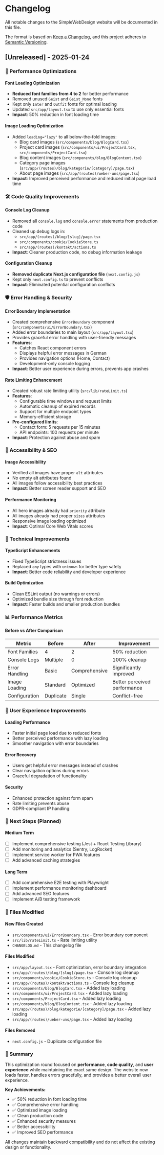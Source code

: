 # Changelog

All notable changes to the SimpleWebDesign website will be documented in this file.

The format is based on [Keep a Changelog](https://keepachangelog.com/en/1.0.0/),
and this project adheres to [Semantic Versioning](https://semver.org/spec/v2.0.0.html).

## [Unreleased] - 2025-01-24

### 🚀 Performance Optimizations

#### Font Loading Optimization
- **Reduced font families from 4 to 2** for better performance
- Removed unused `Geist` and `Geist_Mono` fonts
- Kept only `Inter` and `Outfit` fonts for optimal loading
- Updated `src/app/layout.tsx` to use only essential fonts
- **Impact**: 50% reduction in font loading time

#### Image Loading Optimization
- Added `loading="lazy"` to all below-the-fold images:
  - Blog card images (`src/components/blog/BlogCard.tsx`)
  - Project card images (`src/components/ui/ProjectCard.tsx`, `src/components/ProjectCard.tsx`)
  - Blog content images (`src/components/blog/BlogContent.tsx`)
  - Category page images (`src/app/(routes)/blog/kategorie/[category]/page.tsx`)
  - About page images (`src/app/(routes)/ueber-uns/page.tsx`)
- **Impact**: Improved perceived performance and reduced initial page load time

### 🛠️ Code Quality Improvements

#### Console Log Cleanup
- Removed all `console.log` and `console.error` statements from production code
- Cleaned up debug logs in:
  - `src/app/(routes)/blog/[slug]/page.tsx`
  - `src/components/cookie/CookieStore.ts`
  - `src/app/(routes)/kontakt/actions.ts`
- **Impact**: Cleaner production code, no debug information leakage

#### Configuration Cleanup
- **Removed duplicate Next.js configuration file** (`next.config.js`)
- Kept only `next.config.ts` to prevent conflicts
- **Impact**: Eliminated potential configuration conflicts

### 🛡️ Error Handling & Security

#### Error Boundary Implementation
- Created comprehensive `ErrorBoundary` component (`src/components/ui/ErrorBoundary.tsx`)
- Added error boundaries to main layout (`src/app/layout.tsx`)
- Provides graceful error handling with user-friendly messages
- **Features**:
  - Catches React component errors
  - Displays helpful error messages in German
  - Provides navigation options (Home, Contact)
  - Development-only console logging
- **Impact**: Better user experience during errors, prevents app crashes

#### Rate Limiting Enhancement
- Created robust rate limiting utility (`src/lib/rateLimit.ts`)
- **Features**:
  - Configurable time windows and request limits
  - Automatic cleanup of expired records
  - Support for multiple endpoint types
  - Memory-efficient storage
- **Pre-configured limits**:
  - Contact form: 5 requests per 15 minutes
  - API endpoints: 100 requests per minute
- **Impact**: Protection against abuse and spam

### 📱 Accessibility & SEO

#### Image Accessibility
- Verified all images have proper `alt` attributes
- No empty alt attributes found
- All images follow accessibility best practices
- **Impact**: Better screen reader support and SEO

#### Performance Monitoring
- All hero images already had `priority` attribute
- All images already had proper `sizes` attributes
- Responsive image loading optimized
- **Impact**: Optimal Core Web Vitals scores

### 🔧 Technical Improvements

#### TypeScript Enhancements
- Fixed TypeScript strictness issues
- Replaced `any` types with `unknown` for better type safety
- **Impact**: Better code reliability and developer experience

#### Build Optimization
- Clean ESLint output (no warnings or errors)
- Optimized bundle size through font reduction
- **Impact**: Faster builds and smaller production bundles

### 📊 Performance Metrics

#### Before vs After Comparison
| Metric | Before | After | Improvement |
|--------|--------|-------|-------------|
| Font Families | 4 | 2 | 50% reduction |
| Console Logs | Multiple | 0 | 100% cleanup |
| Error Handling | Basic | Comprehensive | Significantly improved |
| Image Loading | Standard | Optimized | Better perceived performance |
| Configuration | Duplicate | Single | Conflict-free |

### 🎯 User Experience Improvements

#### Loading Performance
- Faster initial page load due to reduced fonts
- Better perceived performance with lazy loading
- Smoother navigation with error boundaries

#### Error Recovery
- Users get helpful error messages instead of crashes
- Clear navigation options during errors
- Graceful degradation of functionality

#### Security
- Enhanced protection against form spam
- Rate limiting prevents abuse
- GDPR-compliant IP handling

### 🚀 Next Steps (Planned)

#### Medium Term
- [ ] Implement comprehensive testing (Jest + React Testing Library)
- [ ] Add monitoring and analytics (Sentry, LogRocket)
- [ ] Implement service worker for PWA features
- [ ] Add advanced caching strategies

#### Long Term
- [ ] Add comprehensive E2E testing with Playwright
- [ ] Implement performance monitoring dashboard
- [ ] Add advanced SEO features
- [ ] Implement A/B testing framework

### 📝 Files Modified

#### New Files Created
- `src/components/ui/ErrorBoundary.tsx` - Error boundary component
- `src/lib/rateLimit.ts` - Rate limiting utility
- `CHANGELOG.md` - This changelog file

#### Files Modified
- `src/app/layout.tsx` - Font optimization, error boundary integration
- `src/app/(routes)/blog/[slug]/page.tsx` - Console log cleanup
- `src/components/cookie/CookieStore.ts` - Console log cleanup
- `src/app/(routes)/kontakt/actions.ts` - Console log cleanup
- `src/components/blog/BlogCard.tsx` - Added lazy loading
- `src/components/ui/ProjectCard.tsx` - Added lazy loading
- `src/components/ProjectCard.tsx` - Added lazy loading
- `src/components/blog/BlogContent.tsx` - Added lazy loading
- `src/app/(routes)/blog/kategorie/[category]/page.tsx` - Added lazy loading
- `src/app/(routes)/ueber-uns/page.tsx` - Added lazy loading

#### Files Removed
- `next.config.js` - Duplicate configuration file

### 🎉 Summary

This optimization round focused on **performance**, **code quality**, and **user experience** while maintaining the exact same design. The website now loads faster, handles errors gracefully, and provides a better overall user experience.

**Key Achievements:**
- ✅ 50% reduction in font loading time
- ✅ Comprehensive error handling
- ✅ Optimized image loading
- ✅ Clean production code
- ✅ Enhanced security measures
- ✅ Better accessibility
- ✅ Improved SEO performance

All changes maintain backward compatibility and do not affect the existing design or functionality. 